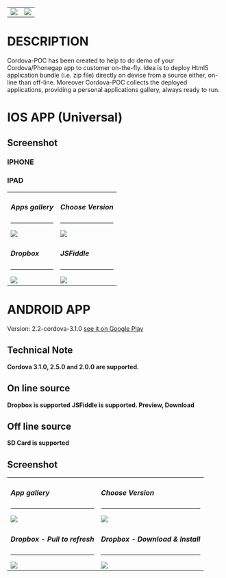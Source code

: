 <table>

<tr>
<td>
 <img src="https://raw.github.com/bsorrentino/cordova-poc/master/src/site/hi-res-icon2@512.png">
</td>
<td>
 <img src="https://raw.github.com/bsorrentino/cordova-poc/master/src/site/hi-res-icon@512.png">
</td>
</tr>

</table>


# DESCRIPTION

Cordova-POC has been created to help to do demo of your Cordova/Phonegap app to customer on-the-fly.
Idea is to deploy Html5 application bundle (i.e. zip file) directly on device from a source either, on-line than off-line. 
Moreover Cordova-POC collects the deployed applications, providing a personal applications gallery, always ready to run.


# IOS APP (Universal)

## Screenshot

### IPHONE

<!--
<table>

<tr>
<td>
 <h5>App gallery</h5><hr>	
 <img src="https://raw.github.com/bsorrentino/cordova-poc/master/src/site/android-app.png">
</td>

<td>
 <h5>Choose Version</h5><hr>	
 <img src="https://raw.github.com/bsorrentino/cordova-poc/master/src/site/android-select-version.png">
</td>
</tr>

</tr>

<tr>

<td>
 <h5>Dropbox - Pull to refresh</h5><hr>	
 <img src="https://raw.github.com/bsorrentino/cordova-poc/master/src/site/android-dbox-02.png">
</td>
<td>
 <h5>Dropbox - Download & Install</h5><hr>	
 <img src="https://raw.github.com/bsorrentino/cordova-poc/master/src/site/android-dbox-03.png">
</td>
</tr>

</table>
-->

### IPAD
<table>

<tr>
<td>
 <h5>Apps gallery</h5><hr>	
 <img src="https://raw.github.com/bsorrentino/cordova-poc/master/src/site/IPad-Screenshot-1.png">
</td>

<td>
 <h5>Choose Version</h5><hr>	
 <img src="https://raw.github.com/bsorrentino/cordova-poc/master/src/site/IPad-Screenshot-5.png">
</td>
</tr>

<tr>
<td>
 <h5>Dropbox</h5><hr>	
 <img src="https://raw.github.com/bsorrentino/cordova-poc/master/src/site/IPad-Screenshot-2.png">
</td>

<td>
 <h5>JSFiddle</h5><hr>	
 <img src="https://raw.github.com/bsorrentino/cordova-poc/master/src/site/IPad-Screenshot-3.png">
</td>
</tr>
</table>

# ANDROID APP 

 Version: 2.2-cordova-3.1.0 [see it on Google Play](https://play.google.com/store/apps/details?id=org.bsc)

## Technical Note

<b>Cordova 3.1.0, 2.5.0 and 2.0.0 are supported. </b>

## On line source

<b>Dropbox is supported</b>
<b>JSFiddle is supported. Preview, Download</b>

## Off line source

<b>SD Card is supported</b>

## Screenshot

<table>

<tr>
<td>
 <h5>App gallery</h5><hr>	
 <img src="https://raw.github.com/bsorrentino/cordova-poc/master/src/site/android-app.png">
</td>

<td>
 <h5>Choose Version</h5><hr>	
 <img src="https://raw.github.com/bsorrentino/cordova-poc/master/src/site/android-select-version.png">
</td>
</tr>

<!--
<td>
 <h5>About/Help</h5><hr>	
 <img src="https://raw.github.com/bsorrentino/cordova-poc/master/src/site/android-info.png">
</td>
</tr>
-->

<tr>
<td>
 <h5>Dropbox - Pull to refresh</h5><hr>	
 <img src="https://raw.github.com/bsorrentino/cordova-poc/master/src/site/android-dbox-02.png">
</td>
<td>
 <h5>Dropbox - Download & Install</h5><hr>	
 <img src="https://raw.github.com/bsorrentino/cordova-poc/master/src/site/android-dbox-03.png">
</td>
</tr>
</table>

